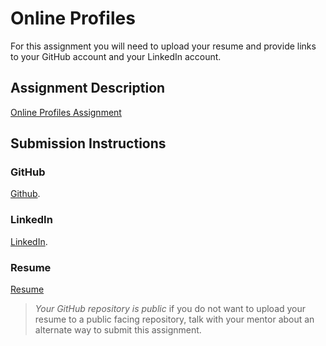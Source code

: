 # Online Profiles
For this assignment you will need to upload your resume and provide links to your GitHub account and your LinkedIn account.

## Assignment Description
[Online Profiles Assignment](https://education.launchcode.org/liftoff/modules/assignments/online-profiles)

## Submission Instructions
 
### GitHub
[Github](https://github.com/DiegoABorjas).
 
### LinkedIn
[LinkedIn](https://www.linkedin.com/in/diego-borjas-gonzalez-aa746aa2/).

### Resume
[Resume](https://github.com/DiegoABorjas/liftoff-assignments/blob/master/C1-Online_Profiles/Copy%20of%20LC%20RESUME%20TEMPLATE_%20Yes%20Experience_Yes%20Degree%20021219%20.pdf)

> *Your GitHub repository is public* if you do not want to upload your resume to a public facing repository, talk with your mentor about an alternate way to submit this assignment.
